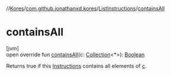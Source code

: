 //[Kores](../../../index.md)/[com.github.jonathanxd.kores](../index.md)/[ListInstructions](index.md)/[containsAll](contains-all.md)

# containsAll

[jvm]\
open override fun [containsAll](contains-all.md)(c: [Collection](https://kotlinlang.org/api/latest/jvm/stdlib/kotlin.collections/-collection/index.html)<*>): [Boolean](https://kotlinlang.org/api/latest/jvm/stdlib/kotlin/-boolean/index.html)

Returns true if this [Instructions](../-instructions/index.md) contains all elements of [c](contains-all.md).
